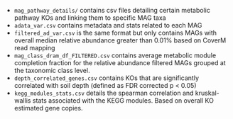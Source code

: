 * `mag_pathway_details/` contains csv files detailing certain metabolic pathway KOs and linking them to specific MAG taxa
* `adata_var.csv` contains metadata and stats related to each MAG
* `filtered_ad_var.csv` is the same format but only contains MAGs with overall median relative abundance greater than 0.01% based on CoverM read mapping
* `mag_class_dram_df_FILTERED.csv` contains average metabolic module completion fraction for the relative abundance filtered MAGs grouped at the taxonomic class level.
* `depth_correlated_genes.csv` contains KOs that are significantly correlated with soil depth (defined as FDR corrected p < 0.05)
* `kegg_modules_stats.csv` details the spearman correlation and kruskal-wallis stats associated with the KEGG modules. Based on overall KO estimated gene copies.
